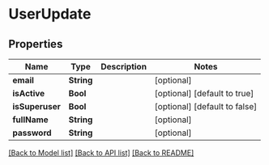 # UserUpdate

## Properties
Name | Type | Description | Notes
------------ | ------------- | ------------- | -------------
**email** | **String** |  | [optional] 
**isActive** | **Bool** |  | [optional] [default to true]
**isSuperuser** | **Bool** |  | [optional] [default to false]
**fullName** | **String** |  | [optional] 
**password** | **String** |  | [optional] 

[[Back to Model list]](../README.md#documentation-for-models) [[Back to API list]](../README.md#documentation-for-api-endpoints) [[Back to README]](../README.md)


